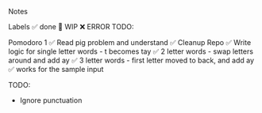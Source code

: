 Notes

Labels
✅ done
🚧 WIP
❌ ERROR
TODO:

Pomodoro 1
✅ Read pig problem and understand
✅ Cleanup Repo
✅ Write logic for single letter words - t becomes tay
✅ 2 letter words - swap letters around and add ay
✅ 3 letter words - first letter moved to back, and add ay 
✅ works for the sample input

TODO:
- Ignore punctuation